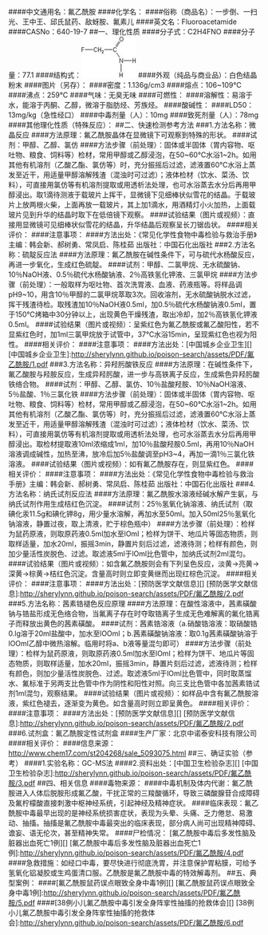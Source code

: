 ####中文通用名：氟乙酰胺
####化学名：
####俗称（商品名）：一步倒、一扫光、王中王、邱氏鼠药、敌蚜胺、氟素儿
####英文名：Fluoroacetamide
####CASNo：640-19-7
##一、理化性质
####分子式：C2H4FNO
####分子量：77.1
####结构式：![结构式](./assets/duwu/氟乙酰胺/@0结构式.jpg)
####外观（纯品与商业品）：白色结晶粉末
####图片（另存）：
####密度：1.136g/cm3
####熔点：106~109℃
####沸点：259°C
####气味：无臭无味
####可燃性：
####溶解性：易溶于水，能溶于丙酮、乙醇，微溶于脂肪烃、芳族烃。
####酸碱性：
####LD50：13mg/kg（急性经口）
####中毒剂量（人）：10mg
####致死剂量（人）：78mg
####其他理化性质（特殊反应）：
##二、快速检测参考方法
###1.方法名称：微晶反应
####方法原理：氟乙酰胺晶体在显微镜下可观察到特殊的形状。
####试剂：甲醇、乙醇、氯仿
####方法步骤（前处理）：固体或半固体（胃内容物、呕吐物、粮食、饲料等）检材，常用甲醇或乙醇浸泡，在50~60℃水浴1~2h。如用其他有机溶剂（乙酸乙酯、氯仿等）时，充分振摇后过滤，滤液置60℃水浴上蒸发至近干，用适量甲醇溶解残渣（混浊时可过滤）；液体检材（饮水、菜汤、饮料），可直接用氯仿等有机溶剂提取或用透析法处理，也可水浴蒸去水分后再用甲醇浸出。取1滴待测液于载玻片上挥干，显微镜下见细棒状似雪花的结晶。于载玻片上放两根火柴，上面再放一载玻片，其上加1滴水，用酒精灯小火加热，上面载玻片见到升华的结晶时取下在低倍镜下观察。
####试验结果（图片或视频）：直接用显微镜可见细棒状似雪花的结晶，升华结晶后观察呈长刀锯齿状。
####相关评价：
####注意事项：
####方法出处：《常见化学性食物中毒检验与救治手册》主编：韩会新、郝树勇、常凤启、陈桂茹 出版社：中国石化出版社
###2.方法名称：硫靛反应法
####方法原理：氟乙酰胺在碱性条件下，可与硫代水杨酸反应，再进一步氧化，生成红色硫靛。
####试剂：甲醇、二氯甲烷、无水硫酸钠、10％NaOH液、0.5％硫代水杨酸钠液、2％高铁氢化钾液、三氯甲烷
####方法步骤（前处理）：一般取样为呕吐物、首次洗胃液、血液、药液瓶等。将样品调pH9~10，用含10％甲醇的二氯甲烷萃取3次。回收溶剂，无水硫酸钠脱水过滤，挥干残渣待检。取残渣加10％NaOH液0.5ml，加0.5％硫代水杨酸钠液0.5ml，置于150℃烤箱中30分钟以上，出现黄色干燥残渣，取出冷却，加2％高铁氢化钾液0.5ml。
####试验结果（图片或视频）：呈紫红色为氟乙酰胺或氟乙酸阳性，若不显紫红色时，加1ml三氯甲烷放于试管中，37℃水浴15min，呈现紫红色也视为阳性。
####相关评价：
####注意事项：
####方法出处：[中国城乡企业卫生][]
[中国城乡企业卫生]:http://sherylynn.github.io/poison-search/assets/PDF/氟乙酰胺/1.pdf
###3.方法名称：异羟肟酸铁反应
####方法原理：在碱性条件下，氟乙酸胺与羟胺反应，生成异羟肟酸，进一步与高铁离子反应，生成紫色异羟肟酸铁络合物。
####试剂：甲醇、乙醇、氯仿、10％盐酸羟胺、10％NaOH溶液、5％盐酸、1％三氯化铁
####方法步骤（前处理）：固体或半固体（胃内容物、呕吐物、粮食、饲料等）检材，常用甲醇或乙醇浸泡，在50~60℃水浴1~2h。如用其他有机溶剂（乙酸乙酯、氯仿等）时，充分振摇后过滤，滤液置60℃水浴上蒸发至近干，用适量甲醇溶解残渣（混浊时可过滤）；液体检材（饮水、菜汤、饮料），可直接用氯仿等有机溶剂提取或用透析法处理，也可水浴蒸去水分后再用甲醇浸出。取检材提取液10ml浓缩成1ml，加10％盐酸羟胺0.5ml，再用10％NaOH溶液调成碱性，加热至沸，放冷后加5％盐酸调至pH3~4，再加一滴1％三氯化铁溶液。
####试验结果（图片或视频）：如有氟乙酰胺存在，则显紫红色。
####相关评价：
####注意事项：
####方法出处：《常见化学性食物中毒检验与救治手册》主编：韩会新、郝树勇、常凤启、陈桂茹 出版社：中国石化出版社
###4.方法名称：纳氏试剂反应法
####方法原理：氟乙酰胺水溶液经碱水解产生氨，与纳氏试剂作用生成桔红色沉淀。
####试剂：25％氢氧化钠溶液、纳氏试剂（取碘化汞11.5g和碘化钾8g，用少量水溶解，再加水至50ml。加入50ml25％氢氧化钠溶液，静置过夜，取上清液，贮于棕色瓶中）
####方法步骤（前处理）：检样为鼠药原液，则取原药液0.5ml加水至lOml；检样为饼干、地瓜片等固态物质，则取样适量，加水20ml，振摇3min，静置片刻后过滤，滤液待测；检样有颜色，则加少量活性炭脱色、过滤。取滤液5ml于lOml比色管中，加纳氏试剂2ml混匀。
####试验结果（图片或视频）：如含氟乙酰胺则会有下列呈色反应，淡黄→亮黄→深黄→棕黄→桔红色沉淀。含量高时则立即变黄继而出现红棕色沉淀。
####相关评价：
####注意事项：
####方法出处：[预防医学文献信息][]
[预防医学文献信息]:http://sherylynn.github.io/poison-search/assets/PDF/氟乙酰胺/2.pdf
###5.方法名称：茜素锆褪色反应原理
####方法原理：在酸性溶液中，茜素磺酸钠与锆盐形成无色络合物，当氟离子存在时夺取锆离子生成无色难解离的氟化锆离子而释放出黄色的茜素磺酸。
####试剂：茜素锆溶液（a.硝酸锆溶液：取硝酸锆0.lg溶于20ml盐酸中，加水至lOOml；b.茜素磺酸钠溶液：取0.1g茜素磺酸钠溶于lOOml乙醇中微热溶解。临用时将a、b液等量混匀即可）
####方法步骤（前处理）：检样为鼠药原液，则取原药液0.5ml加水至lOml；检样为饼干、地瓜片等固态物质，则取样适量，加水20ml，振摇3min，静置片刻后过滤，滤液待测；检样有颜色，则加少量活性炭脱色、过滤。取滤液5ml于lOml比色管中，同时取蒸馏水、氟标准于另两支比色管中作为阴性和阳性对照。向三支比色管中各加茜素锆试剂1ml混匀，观察结果。
####试验结果（图片或视频）：如样品中含有氟乙酰胺溶液，紫红色褪去，逐渐变为黄色。如含量高时则立即呈黄色。
####相关评价：
####注意事项：
####方法出处：[预防医学文献信息][]
[预防医学文献信息]:http://sherylynn.github.io/poison-search/assets/PDF/氟乙酰胺/2.pdf
###6.试剂盒：氟乙酰胺定性试剂盒
####生产厂家：北京中诺泰安科技有限公司
####相关评价：
####信息来源：http://www.chem17.com/st204268/sale_5093075.html
##三、确证实验（参考）
####1.实验名称：GC-MS法
####2.资料出处：[中国卫生检验杂志][]
[中国卫生检验杂志]:http://sherylynn.github.io/poison-search/assets/PDF/氟乙酰胺/3.pdf
##四、相关信息
####毒物来源：
####中毒机制及体内代谢：氟乙酰胺进入人体后脱胺形成氟乙酸，干扰正常的三羧酸循环，导致三磷酸腺苷合成障碍及氟柠檬酸直接刺激中枢神经系统，引起神经及精神症状。
####临床表现：氟乙酰胺中毒最早出现的是神经系统损害症状，表现为头晕、头痛、乏力倦怠、易激动、抽搐。抽搐是氟乙酰胺中毒最突出的临床表现，部分病人尚可出现精神障碍、谵妄、语无伦次，甚至精神失常。
####尸检情况：
[氟乙酰胺中毒后多发性脑及脏器出血死亡1例][]
[氟乙酰胺中毒后多发性脑及脏器出血死亡1例]:http://sherylynn.github.io/poison-search/assets/PDF/氟乙酰胺/4.pdf
####急救措施：如经口中毒，要尽快进行彻底洗胃，并注意保护胃粘膜，可给予氢氧化铝凝胶或生鸡蛋清口服。乙酰胺是氟乙酰胺中毒的特效解毒剂。
##五、典型案例：
####[氟乙酰胺鼠药误点眼致全身中毒1例][]
[氟乙酰胺鼠药误点眼致全身中毒1例]:http://sherylynn.github.io/poison-search/assets/PDF/氟乙酰胺/5.pdf
####[38例小儿氟乙酰胺中毒引发全身阵挛性抽搐的抢救体会][]
[38例小儿氟乙酰胺中毒引发全身阵挛性抽搐的抢救体会]:http://sherylynn.github.io/poison-search/assets/PDF/氟乙酰胺/6.pdf
